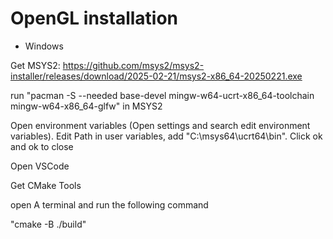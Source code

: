 # OpenGL installation

- Windows

Get MSYS2: https://github.com/msys2/msys2-installer/releases/download/2025-02-21/msys2-x86_64-20250221.exe

run "pacman -S --needed base-devel mingw-w64-ucrt-x86_64-toolchain mingw-w64-x86_64-glfw" in MSYS2

Open environment variables (Open settings and search edit environment variables). Edit Path in user variables, add "C:\msys64\ucrt64\bin". Click ok and ok to close

Open VSCode

Get CMake Tools

open A terminal and run the following command

"cmake -B ./build"
